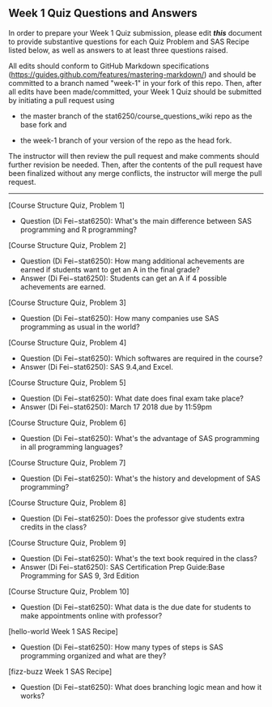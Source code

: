 ## Week 1 Quiz Questions and Answers

In order to prepare your Week 1 Quiz submission, please edit ***this*** document to provide substantive questions for each Quiz Problem and SAS Recipe listed below, as well as answers to at least three questions raised.

All edits should conform to GitHub Markdown specifications (https://guides.github.com/features/mastering-markdown/) and should be committed to a branch named "week-1" in your fork of this repo. Then, after all edits have been made/committed, your Week 1 Quiz should be submitted by initiating a pull request using

- the master branch of the stat6250/course_questions_wiki repo as the base fork and

- the week-1 branch of your version of the repo as the head fork.

The instructor will then review the pull request and make comments should further revision be needed. Then, after the contents of the pull request have been finalized without any merge conflicts, the instructor will merge the pull request.



********************************************************************************



[Course Structure Quiz, Problem 1]
- Question (Di Fei−stat6250): What's the main difference between SAS programming and R programming?



[Course Structure Quiz, Problem 2]
- Question (Di Fei−stat6250): How mang additional achevements are earned if students want to get an A in the final grade?
- Answer (Di Fei−stat6250): Students can get an A if 4 possible achevements are earned.



[Course Structure Quiz, Problem 3]
- Question (Di Fei−stat6250): How many companies use SAS programming as usual in the world?



[Course Structure Quiz, Problem 4]
- Question (Di Fei−stat6250): Which softwares are required in the course?
- Answer (Di Fei−stat6250): SAS 9.4,and Excel.


[Course Structure Quiz, Problem 5]
- Question (Di Fei−stat6250): What date does final exam take place?
- Answer (Di Fei−stat6250): March 17 2018 due by 11:59pm



[Course Structure Quiz, Problem 6]
- Question (Di Fei−stat6250): What's the advantage of SAS programming in all programming languages?


[Course Structure Quiz, Problem 7]
- Question (Di Fei−stat6250): What's the history and development of SAS programming?


[Course Structure Quiz, Problem 8]
- Question (Di Fei−stat6250): Does the professor give students extra credits in the class?


[Course Structure Quiz, Problem 9]
- Question (Di Fei−stat6250): What's the text book required in the class?
- Answer (Di Fei−stat6250): SAS Certification Prep Guide:Base Programming for SAS 9, 3rd Edition



[Course Structure Quiz, Problem 10]
- Question (Di Fei−stat6250): What data is the due date for students to make appointments online with professor?



[hello-world Week 1 SAS Recipe]
- Question (Di Fei−stat6250): How many types of steps is SAS programming organized and what are they?



[fizz-buzz Week 1 SAS Recipe]
- Question (Di Fei−stat6250): What does branching logic mean and how it works?

